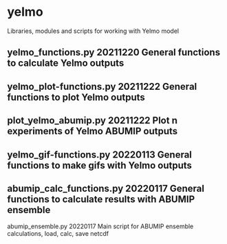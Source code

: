 # yelmo
Libraries, modules and scripts for working with Yelmo model

yelmo_functions.py		    20211220	General functions to calculate Yelmo outputs
-------------------------------------------------------------------------------
yelmo_plot-functions.py		20211222	General functions to plot Yelmo outputs
-------------------------------------------------------------------------------
plot_yelmo_abumip.py		  20211222	Plot n experiments of Yelmo ABUMIP outputs
------------------------------------------------------------------------------- 
yelmo_gif-functions.py		20220113	General functions to make gifs with Yelmo outputs
-------------------------------------------------------------------------------
abumip_calc_functions.py	20220117	General functions to calculate results with ABUMIP ensemble
-------------------------------------------------------------------------------
abumip_ensemble.py		    20220117	Main script for ABUMIP ensemble calculations, load, calc, save netcdf
